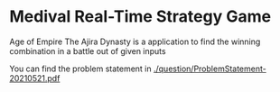 # Medival Real-Time Strategy Game
Age of Empire The Ajira Dynasty is a application to find the winning combination in a battle out of given inputs 

You can find the problem statement in [./question/ProblemStatement-20210521.pdf](./question/ProblemStatement-20210521.pdf)
